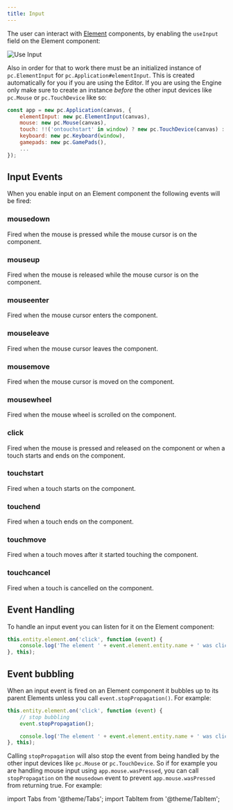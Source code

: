 ```yaml
---
title: Input
---
```


The user can interact with [Element][1] components, by enabling the `useInput` field on the Element component:

![Use Input](/img/user-manual/assets/fonts/use-input.png)

Also in order for that to work there must be an initialized instance of `pc.ElementInput` for `pc.Application#elementInput`. This is created automatically for you if you are using the Editor. If you are using the Engine only make sure to create an instance *before* the other input devices like `pc.Mouse` or `pc.TouchDevice` like so:

```javascript
const app = new pc.Application(canvas, {
    elementInput: new pc.ElementInput(canvas),
    mouse: new pc.Mouse(canvas),
    touch: !!('ontouchstart' in window) ? new pc.TouchDevice(canvas) : null,
    keyboard: new pc.Keyboard(window),
    gamepads: new pc.GamePads(),
    ...
});
```

## Input Events

When you enable input on an Element component the following events will be fired:

### mousedown

Fired when the mouse is pressed while the mouse cursor is on the component.

### mouseup

Fired when the mouse is released while the mouse cursor is on the component.

### mouseenter

Fired when the mouse cursor enters the component.

### mouseleave

Fired when the mouse cursor leaves the component.

### mousemove

Fired when the mouse cursor is moved on the component.

### mousewheel

Fired when the mouse wheel is scrolled on the component.

### click

Fired when the mouse is pressed and released on the component or when a touch starts and ends on the component.

### touchstart

Fired when a touch starts on the component.

### touchend

Fired when a touch ends on the component.

### touchmove

Fired when a touch moves after it started touching the component.

### touchcancel

Fired when a touch is cancelled on the component.

## Event Handling

To handle an input event you can listen for it on the Element component:

```javascript
this.entity.element.on('click', function (event) {
    console.log('The element ' + event.element.entity.name + ' was clicked.');
}, this);
```

## Event bubbling

When an input event is fired on an Element component it bubbles up to its parent Elements unless you call `event.stopPropagation()`. For example:

```javascript
this.entity.element.on('click', function (event) {
    // stop bubbling
    event.stopPropagation();

    console.log('The element ' + event.element.entity.name + ' was clicked.');
}, this);
```

Calling `stopPropagation` will also stop the event from being handled by the other input devices like `pc.Mouse` or `pc.TouchDevice`. So if for example you are handling mouse input using `app.mouse.wasPressed`, you can call `stopPropagation` on the `mousedown` event to prevent `app.mouse.wasPressed` from returning true. For example:

import Tabs from '@theme/Tabs';
import TabItem from '@theme/TabItem';

<Tabs defaultValue="classic" groupId='script-code'>
<!-- <TabItem  value="esm" label="ESM">

```javascript
import { Script, MOUSEBUTTON_LEFT } from 'playcanvas';

export class InputScript extends Script {
    static scriptName = "inputScript";

    initialize() {
        this.entity.element.on('mousedown', (evt) => {
            evt.stopPropagation();
        }, this);
    }

    update(dt) {
        if (this.app.mouse.wasPressed(MOUSEBUTTON_LEFT)) {
            // do something when the left button was pressed.
            // this will not be called if the button was pressed on the Element
            // because we call stopPropagation
        }
    }
}

```

</TabItem> -->
<TabItem value="classic" label="Classic">

```javascript
var InputScript = pc.createScript('inputScript');

InputScript.prototype.initialize = function () {
    this.entity.element.on('mousedown', function (evt) {
        evt.stopPropagation();
    }, this);
},

InputScript.prototype.update = function (dt) {
    if (this.app.mouse.wasPressed(pc.MOUSEBUTTON_LEFT)) {
        // do something when the left button was pressed.
        // this will not be called if the button was pressed on the Element
        // because we call stopPropagation
    }
}
```

</TabItem>
</Tabs>

## Mouse and Touch event conflict on Google Chrome

Google Chrome simulates mouse events also on touch devices. By doing so it could cause some unexpected behavior. For example if you hide a button right after the click event, another UI element that lays behind it could also receive an unwanted click event.

To prevent this behavior you can call the ```preventDefault()``` method of the native event object on the ```pc.EVENT_TOUCHEND``` event:

Here is small script to include once in your scene:

<Tabs defaultValue="classic" groupId='script-code'>
<!-- <TabItem  value="esm" label="ESM">

```javascript
import { Script, EVENT_TOUCHEND } from 'playcanvas';

export class TouchFix extends Script {
    static scriptname = "touchFix";

    initialize () {
        // Only register touch events if the device supports touch
        const touch = this.app.touch;
        if (touch) {
            touch.on(EVENT_TOUCHEND, function(event) {
                // This prevents that a mouse click event will be executed after a touch event.
                event.event.preventDefault();
            });
        }
    }
}
```

</TabItem> -->
<TabItem value="classic" label="Classic">

```javascript
var TouchFix = pc.createScript('touchFix');

// initialize code called once per entity
TouchFix.prototype.initialize = function() {
    // Only register touch events if the device supports touch
    const touch = this.app.touch;
    if (touch) {
        touch.on(pc.EVENT_TOUCHEND, function(event) {
            // This prevents that a mouse click event will be executed after a touch event.
            event.event.preventDefault();
        });
    }
};
```

</TabItem>
</Tabs>

[1]: /user-manual/scenes/components/element/

